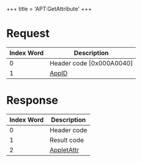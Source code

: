 +++
title = 'APT:GetAttribute'
+++

# Request

| Index Word | Description                                    |
|------------|------------------------------------------------|
| 0          | Header code \[0x000A0040\]                     |
| 1          | [AppID](NS_and_APT_Services#AppIDs "wikilink") |

# Response

| Index Word | Description                                             |
|------------|---------------------------------------------------------|
| 0          | Header code                                             |
| 1          | Result code                                             |
| 2          | [AppletAttr](NS_and_APT_Services#AppletAttr "wikilink") |
